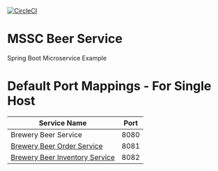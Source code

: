 [![CircleCI](https://circleci.com/gh/pjsdevcom/mssc-beer-service.svg?style=svg)](https://circleci.com/gh/pjsdevcom/mssc-beer-service)
# MSSC Beer Service

Spring Boot Microservice Example

# Default Port Mappings - For Single Host
| Service Name | Port | 
| --------| -----|
| Brewery Beer Service | 8080 |
| [Brewery Beer Order Service](https://github.com/pjsdevcom/mssc-beer-order-service) | 8081 |
| [Brewery Beer Inventory Service](https://github.com/pjsdevcom/mssc-beer-inventory-service) | 8082 |
